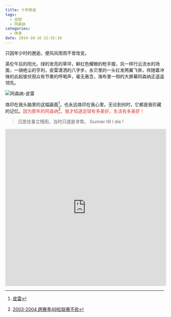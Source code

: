 ```yaml
---
title: 十年枪迷
tags:
  - 足球
  - 阿森纳
categories:
  - 体育
date: 2014-10-16 22:55:10
---
```

只因年少时的邂逅，便风风雨雨不曾改变。

英伦午后的阳光，绿的发亮的草坪，鲜红色耀眼的枪手服，风一样行云流水的场面，一骑绝尘的亨利，皮雷潇洒的八字步，永贝里的一头红发两翼飞奔，伴随着冲锋的此起彼伏观众有节奏的呼喝声，毫无悬念，海布里一侧的大屏幕阿森纳正遥遥领先。

![阿森纳-皮雷](http://7xr6h2.com1.z0.glb.clouddn.com/arsenal-pires.png)

<!--more-->

烙印在我头脑里的这幅画面[^pires]，也永远烙印在我心里。无论到何时，它都是我珍藏的记忆。<span style="color:#E53333;">因为那年的阿森纳[^unbeaten]，我才知道足球有多美好，生活有多美好！</span>

> 沉思往事立残阳，当时只道是寻常。 Gunner till I die !

<iframe height=498 width=510 src="http://player.youku.com/embed/XNzM4OTIxNDA=" frameborder=0 allowfullscreen></iframe>

[^pires]: [皮雷][1]
[^unbeaten]: [2003-2004 跨赛季49轮联赛不败][2]

[1]: http://baike.baidu.com/link?url=GkjumA74Z81WAnQZDUClhA4BaHKVY1pK-DBruF3CyuShZ6xK4sWUHR-sLAHbJtPwyta45i0bZ-I8HTrB-7F0lmSTFdjjAmRseUVRBjKV-u8XP-PsPzNPhS3kGTnA1hMY
[2]: http://tieba.baidu.com/p/3527970533